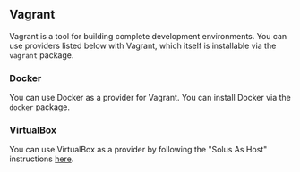 ## Vagrant

Vagrant is a tool for building complete development environments. You can use providers listed below with Vagrant, which itself is installable via the `vagrant` package.

### Docker

You can use Docker as a provider for Vagrant. You can install Docker via the `docker` package.

### VirtualBox

You can use VirtualBox as a provider by following the "Solus As Host" instructions [here](https://wiki.solus-project.com/VirtualBox).